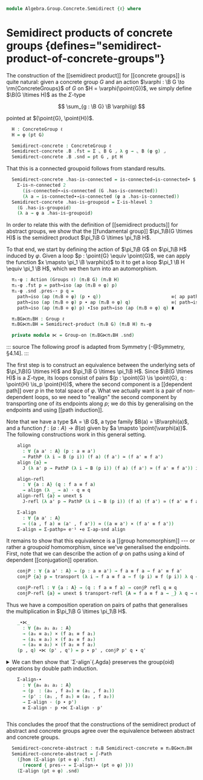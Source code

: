 <!--
```agda
open import Algebra.Group.Semidirect
open import Algebra.Group.Cat.Base
open import Algebra.Group.Concrete
open import Algebra.Group.Action
open import Algebra.Group

open import Cat.Univalent
open import Cat.Prelude

open import Homotopy.Connectedness

open ConcreteGroup
open is-group-hom
open Groups
```
-->

```agda
module Algebra.Group.Concrete.Semidirect {ℓ} where
```

# Semidirect products of concrete groups {defines="semidirect-product-of-concrete-groups"}

The construction of the [[semidirect product]] for [[concrete groups]]
is quite natural: given a concrete group $G$ and an action $\varphi :
\B G \to \rm{ConcreteGroups}$ of $G$ on $H = \varphi(\point{G})$, we
simply define $\B(G \ltimes H)$ as the $\Sigma$-type

$$
\sum_{g : \B G} \B \varphi(g)
$$

pointed at $(\point{G}, \point{H})$.

<!--
```agda
module _ (G : ConcreteGroup ℓ) (φ : ⌞ B G ⌟ → ConcreteGroup ℓ) where
```
-->

```agda
  H : ConcreteGroup ℓ
  H = φ (pt G)

  Semidirect-concrete : ConcreteGroup ℓ
  Semidirect-concrete .B .fst = Σ ⌞ B G ⌟ λ g → ⌞ B (φ g) ⌟
  Semidirect-concrete .B .snd = pt G , pt H
```

That this is a connected groupoid follows from standard results.

```agda
  Semidirect-concrete .has-is-connected = is-connected→is-connected∙ $
    Σ-is-n-connected 2
      (is-connected∙→is-connected (G .has-is-connected))
      (λ a → is-connected∙→is-connected (φ a .has-is-connected))
  Semidirect-concrete .has-is-groupoid = Σ-is-hlevel 3
    (G .has-is-groupoid)
    (λ a → φ a .has-is-groupoid)
```

In order to relate this with the definition of [[semidirect products]]
for abstract groups, we show that the [[fundamental group]]
$\pi_1\B(G \ltimes H)$ is the semidirect product $\pi_1\B G \ltimes
\pi_1\B H$.

To that end, we start by defining the action of $\pi_1\B G$ on
$\pi_1\B H$ induced by $\varphi$.
Given a loop $p : \point{G} \equiv \point{G}$, we can apply the function
$x \mapsto \pi_1 \B \varphi(x)$ to it to get a loop $\pi_1 \B H \equiv
\pi_1 \B H$, which we then turn into an automorphism.

<!--
NOTE(annoying): these are *right* actions, because both π₁ and Aut use
the diagrammatic order; if they both used the classical order, we'd
get left actions and we'd have to use left semidirect products; if
they used different orders, the definition of `π₁-φ` would have to
involve a `sym` to align them up.
-->

```agda
  π₁-φ : Action (Groups ℓ) (π₁B G) (π₁B H)
  π₁-φ .fst p = path→iso (ap (π₁B ⊙ φ) p)
  π₁-φ .snd .pres-⋆ p q =
    path→iso (ap (π₁B ⊙ φ) (p ∙ q))                          ≡⟨ ap path→iso (ap-∙ (π₁B ⊙ φ) p q) ⟩
    path→iso (ap (π₁B ⊙ φ) p ∙ ap (π₁B ⊙ φ) q)               ≡⟨ path→iso-∙ (Groups ℓ) _ _ ⟩
    path→iso (ap (π₁B ⊙ φ) p) ∙Iso path→iso (ap (π₁B ⊙ φ) q) ∎

  π₁BG⋉π₁BH : Group ℓ
  π₁BG⋉π₁BH = Semidirect-product (π₁B G) (π₁B H) π₁-φ

  private module ⋉ = Group-on (π₁BG⋉π₁BH .snd)
```

::: source
The following proof is adapted from Symmetry [-@Symmetry, §4.14].
:::

The first step is to construct an equivalence between the underlying
sets of $\pi_1\B(G \ltimes H)$ and $\pi_1\B G \ltimes \pi_1\B H$.
Since $\B(G \ltimes H)$ is a $\Sigma$-type, its loops consist of pairs
$(p : \point{G} \is \point{G}, q : \point{H} \is_p \point{H})$, where
the second component is a [[dependent path]] over $p$ in the total space
of $\varphi$. What we actually want is a pair of non-dependent loops,
so we need to "realign" the second component by transporting one of
its endpoints along $p$; we do this by generalising on the endpoints
and using [[path induction]].

Note that we have a type $A = \B G$, a type family $B(a) = \B\varphi(a)$,
and a function $f : (a : A) \to B(a)$ given by $a \mapsto \point{\varphi(a)}$.
The following constructions work in this general setting.

<!--
```agda
  module _ {ℓ ℓ'} {A : Type ℓ} {B : A → Type ℓ'} (f : (a : A) → B a) where
```
-->

```agda
    align
      : ∀ {a a' : A} (p : a ≡ a')
      → PathP (λ i → B (p i)) (f a) (f a') ≃ (f a' ≡ f a')
    align {a} =
      J (λ a' p → PathP (λ i → B (p i)) (f a) (f a') ≃ (f a' ≡ f a')) id≃

    align-refl
      : ∀ {a : A} (q : f a ≡ f a)
      → align (λ _ → a) · q ≡ q
    align-refl {a} = unext $
      J-refl (λ a' p → PathP (λ i → B (p i)) (f a) (f a') ≃ (f a' ≡ f a')) id≃

    Σ-align
      : ∀ {a a' : A}
      → ((a , f a) ≡ (a' , f a')) ≃ ((a ≡ a') × (f a' ≡ f a'))
    Σ-align = Σ-pathp≃ e⁻¹ ∙e Σ-ap-snd align
```

It remains to show that this equivalence is a [[group homomorphism]]
--- or rather a group*oid* homomorphism, since we've generalised the
endpoints.
First, note that we can describe the action of $\varphi$ on paths using
a kind of dependent [[conjugation]] operation.

```agda
    conjP : ∀ {a a' : A} → (p : a ≡ a') → f a ≡ f a → f a' ≡ f a'
    conjP {a} p = transport (λ i → f a ≡ f a → f (p i) ≡ f (p i)) λ q → q

    conjP-refl : ∀ {a : A} → (q : f a ≡ f a) → conjP refl q ≡ q
    conjP-refl {a} = unext $ transport-refl {A = f a ≡ f a → _} λ q → q
```

Thus we have a composition operation on pairs of paths that generalises
the multiplication in $\pi_1\B G \ltimes \pi_1\B H$.

```agda
    _∙⋉_
      : ∀ {a₀ a₁ a₂ : A}
      → (a₀ ≡ a₁) × (f a₁ ≡ f a₁)
      → (a₁ ≡ a₂) × (f a₂ ≡ f a₂)
      → (a₀ ≡ a₂) × (f a₂ ≡ f a₂)
    (p , q) ∙⋉ (p' , q') = p ∙ p' , conjP p' q ∙ q'
```

<details>
<summary>
We can then show that `Σ-align`{.Agda} preserves the group(oid)
operations by double path induction.

```agda
    Σ-align-∙
      : ∀ {a₀ a₁ a₂ : A}
      → (p  : (a₀ , f a₀) ≡ (a₁ , f a₁))
      → (p' : (a₁ , f a₁) ≡ (a₂ , f a₂))
      → Σ-align · (p ∙ p')
      ≡ Σ-align · p ∙⋉ Σ-align · p'
```
</summary>

```agda
    Σ-align-∙ {a₀} {a₁} {a₂} p p' = J₂
      (λ a₀ a₂ p⁻¹ p' →
        ∀ (q : PathP (λ i → B (p⁻¹ (~ i))) (f a₀) (f a₁))
        → (q' : PathP (λ i → B (p' i)) (f a₁) (f a₂))
        → Σ-align · ((sym p⁻¹ ,ₚ q) ∙ (p' ,ₚ q'))
        ≡ Σ-align · (sym p⁻¹ ,ₚ q) ∙⋉ Σ-align · (p' ,ₚ q'))
      (λ q q' →
        Σ-align · ((refl ,ₚ q) ∙ (refl ,ₚ q'))                      ≡˘⟨ ap· Σ-align (ap-∙ (a₁ ,_) q q') ⟩
        Σ-align · (refl ,ₚ q ∙ q')                                  ≡⟨⟩
        refl        , align refl · (q ∙ q')                         ≡⟨ refl ,ₚ align-refl (q ∙ q') ⟩
        refl        , q ∙ q'                                        ≡˘⟨ refl ,ₚ ap₂ _∙_ (align-refl q) (align-refl q') ⟩
        refl        , align refl · q ∙ align refl · q'              ≡˘⟨ ∙-idl _ ,ₚ ap (_∙ align refl · q') (conjP-refl (align refl · q)) ⟩
        refl ∙ refl , conjP refl (align refl · q) ∙ align refl · q' ∎)
      (ap fst (sym p)) (ap fst p') (ap snd p) (ap snd p')
```
</details>

This concludes the proof that the constructions of the semidirect
product of abstract and concrete groups agree over the equivalence
between abstract and concrete groups.

```agda
  Semidirect-concrete-abstract : π₁B Semidirect-concrete ≡ π₁BG⋉π₁BH
  Semidirect-concrete-abstract = ∫-Path
    (∫hom (Σ-align (pt ⊙ φ) .fst)
      (record { pres-⋆ = Σ-align-∙ (pt ⊙ φ) }))
    (Σ-align (pt ⊙ φ) .snd)
```

